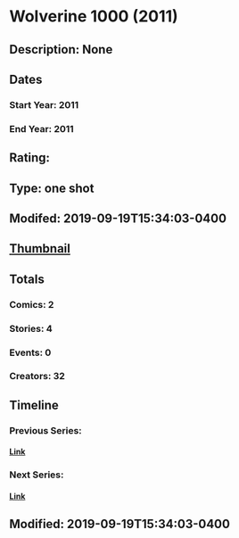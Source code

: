 # Wolverine 1000 (2011)
## Description: None
## Dates
### Start Year: 2011
### End Year: 2011
## Rating: 
## Type: one shot
## Modifed: 2019-09-19T15:34:03-0400
## [Thumbnail](http://i.annihil.us/u/prod/marvel/i/mg/b/40/image_not_available.jpg)
## Totals
### Comics: 2
### Stories: 4
### Events: 0
### Creators: 32
## Timeline
### Previous Series: 
#### [Link]()
### Next Series: 
#### [Link]()
## Modified: 2019-09-19T15:34:03-0400